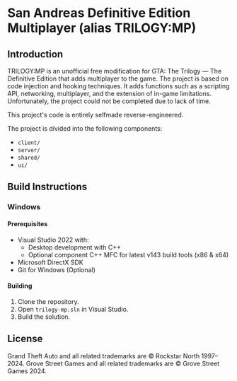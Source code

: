 # San Andreas Definitive Edition Multiplayer (alias TRILOGY:MP)

## Introduction

TRILOGY:MP is an unofficial free modification for GTA: The Trilogy — The Definitive Edition that adds multiplayer to the game. 
The project is based on code injection and hooking techniques. It adds functions such as a scripting API, networking, multiplayer, and the extension of in-game limitations.
Unfortunately, the project could not be completed due to lack of time.

This project's code is entirely selfmade reverse-engineered.

The project is divided into the following components:
- `client/`
- `server/`
- `shared/`
- `ui/`

## Build Instructions

### Windows

#### Prerequisites

- Visual Studio 2022 with:
  - Desktop development with C++
  - Optional component C++ MFC for latest v143 build tools (x86 & x64)
- Microsoft DirectX SDK
- Git for Windows (Optional)

#### Building

1. Clone the repository.
2. Open `trilogy-mp.sln` in Visual Studio.
3. Build the solution.

## License

Grand Theft Auto and all related trademarks are © Rockstar North 1997–2024.
Grove Street Games and all related trademarks are © Grove Street Games 2024.